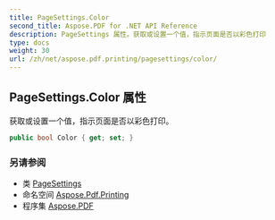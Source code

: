 ```yaml
---
title: PageSettings.Color
second_title: Aspose.PDF for .NET API Reference
description: PageSettings 属性。获取或设置一个值，指示页面是否以彩色打印
type: docs
weight: 30
url: /zh/net/aspose.pdf.printing/pagesettings/color/
---
```

## PageSettings.Color 属性

获取或设置一个值，指示页面是否以彩色打印。

```csharp
public bool Color { get; set; }
```

### 另请参阅

* 类 [PageSettings](../)
* 命名空间 [Aspose.Pdf.Printing](../../../aspose.pdf.printing/)
* 程序集 [Aspose.PDF](../../../)